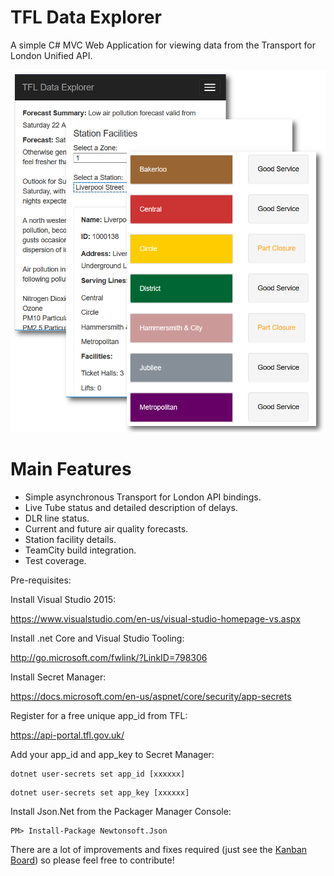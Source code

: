 # TFL Data Explorer
A simple C# MVC Web Application for viewing data from the Transport for London Unified API. 

![Alt text](/src/TFLDataExplorer/wwwroot/images/preview.png?raw=true "Screenshots of the main feature pages")


Main Features
=============

* Simple asynchronous Transport for London API bindings.
* Live Tube status and detailed description of delays.
* DLR line status.
* Current and future air quality forecasts.
* Station facility details.
* TeamCity build integration.
* Test coverage.


Pre-requisites:

Install Visual Studio 2015:

https://www.visualstudio.com/en-us/visual-studio-homepage-vs.aspx

Install .net Core and Visual Studio Tooling:

http://go.microsoft.com/fwlink/?LinkID=798306

Install Secret Manager:

https://docs.microsoft.com/en-us/aspnet/core/security/app-secrets

Register for a free unique app_id from TFL:

https://api-portal.tfl.gov.uk/

Add your app_id and app_key to Secret Manager:

```
dotnet user-secrets set app_id [xxxxxx]
```
```
dotnet user-secrets set app_key [xxxxxx]
```

Install Json.Net from the Packager Manager Console:
```
PM> Install-Package Newtonsoft.Json 
```

There are a lot of improvements and fixes required (just see the [Kanban Board](https://github.com/timgrayson85/TFLDataExplorer/projects/1)) so please feel free to contribute!

